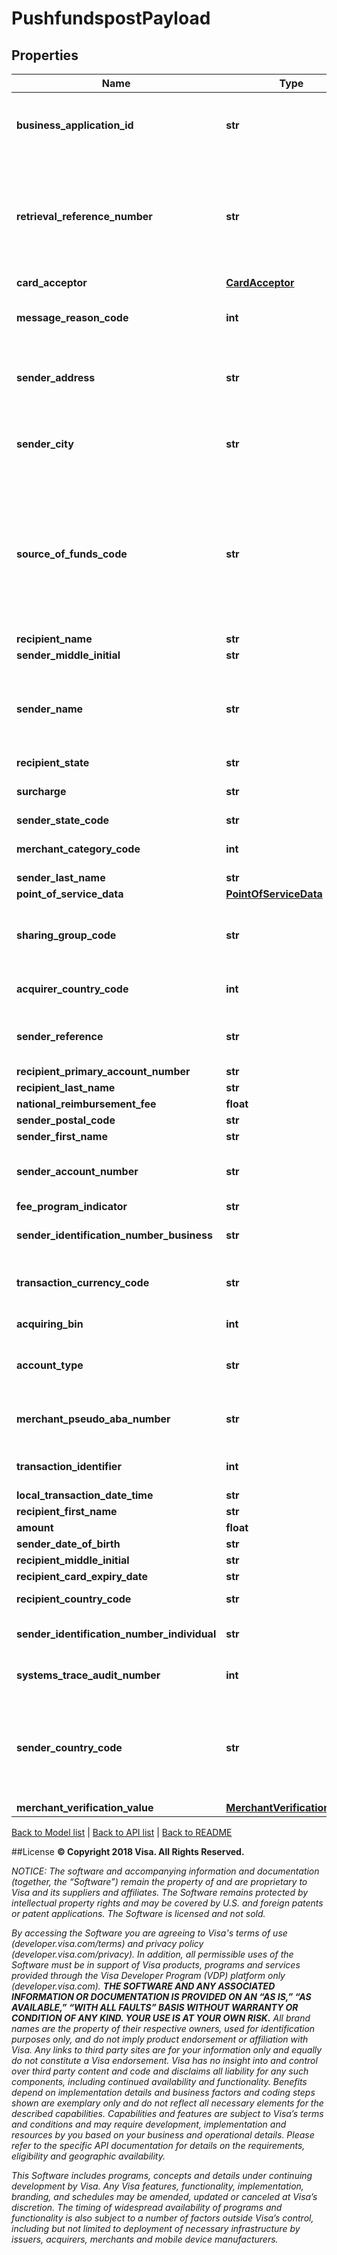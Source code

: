 # PushfundspostPayload

## Properties
Name | Type | Description | Notes
------------ | ------------- | ------------- | -------------
**business_application_id** | **str** | Identifies the programs&#39; business application type for VisaNet transaction processing&lt;br&gt;&lt;br&gt;For Money Transfer, AA applies to transactions where the sender and recipient are the same person and PP applies to transactions where the sender and recipient are not the same person.&lt;br&gt;&lt;br&gt;Refer to &lt;a href&#x3D;\&quot;/request_response_codes#business_application_identifier\&quot;&gt;businessApplicationId&lt;/a&gt; codes | [optional] 
**retrieval_reference_number** | **str** | A value used to tie together service calls related to a single financial transaction. When passing Account Funding Transaction (AFT) and an Original Credit Transaction (OCT) methods, this value must differ between the two methods. When passing the Account Funding Transaction Reversal (AFTR) method, this value must match the retrievalReferenceNumber previously passed with the AFT method for this transaction.&lt;br&gt;&lt;br&gt; Recommended Format : ydddhhnnnnnn&lt;br&gt;&lt;br&gt;The first fours digits must be a valid yddd date in the Julian date format, where the first digit &#x3D; 0-9 (last digit of current year) and the next three digits &#x3D; 001-366 (number of the day in the year). hh can be the two digit hour in a 24 hour clock (00-23) during which the transaction is performed.&lt;br&gt;&lt;br&gt; nnnnnn can be the systemsTraceAuditNumber or any 6 digit number. | 
**card_acceptor** | [**CardAcceptor**](CardAcceptor.md) |  | 
**message_reason_code** | **int** | Contains codes that combined with some other fields such as the BAI (Business Application Id) identify some unique use cases. For Sales Tax rebates this field should be populated with the value 5120 (Value-added tax/Sales Tax) along with the businessApplicationId field set to the value &#39;FD&#39; which indicates this push funds transfer is being conducted in order to facilitate a sales tax refund. | [optional] 
**sender_address** | **str** | If the transaction is a money transfer and cross-border or U.S. domestic, this field must contain the sender&#39;s address.&lt;br&gt;&lt;br&gt;If the transaction is a funds disbursement and cross-border or U.S. domestic, this field must contain either the address of the merchant or government entity sending the funds disbursement.&lt;br&gt;&lt;br&gt;If the transaction is a pre-paid load or credit card bill pay and U.S. domestic, this field must contain the sender&#39;s address. | [optional] 
**sender_city** | **str** | If the transaction is a money transfer and cross-border or U.S. domestic, this field must contain the sender&#39;s city.&lt;br&gt;&lt;br&gt;If the transaction is a funds disbursement and cross-border or U.S. domestic, this field must contain either the city of the merchant or government entity sending the funds disbursement.&lt;br&gt;&lt;br&gt;If the transaction is a pre-paid load or credit card bill pay and U.S. domestic, this field must contain the sender&#39;s city. | [optional] 
**source_of_funds_code** | **str** | If the transaction is a money transfer, the field is required and must contain a valid &lt;a href&#x3D;\&quot;/request_response_codes#source_of_funds\&quot;&gt;sourceOfFundsCode&lt;/a&gt; code that matches the funding instrument.&lt;br&gt;&lt;br&gt;If the transaction is a funds disbursement, the field is required and most likely contains a \&quot;05\&quot; as the &lt;a href&#x3D;\&quot;/request_response_codes#source_of_funds\&quot;&gt;sourceOfFundsCode&lt;/a&gt; code to identify that the merchant or government entity used a deposit account to fund the disbursement&lt;br&gt;&lt;br&gt;If the transaction is a pre-paid load, the field is required if the transaction is non-U.S. domestic.&lt;br&gt;&lt;br&gt;If the transaction is a credit bill pay, the field is required if the transaction is non-U.S. domestic, and the &lt;a href&#x3D;\&quot;/request_response_codes#source_of_funds\&quot;&gt;sourceOfFundsCode&lt;/a&gt; code must not contain a \&quot;01\&quot; or \&quot;06\&quot;.&lt;br&gt;&lt;br&gt;Refer to &lt;a href&#x3D;\&quot;/request_response_codes#source_of_funds\&quot;&gt;sourceOfFundsCode&lt;/a&gt; codes | [optional] 
**recipient_name** | **str** | Recipient name is required for cross-border enhanced money transfer OCTs. | [optional] 
**sender_middle_initial** | **str** | This field contains sender&#39;s middle initial | [optional] 
**sender_name** | **str** | If the transaction is a money transfer and cross-border or U.S. domestic, this field must contain the sender&#39;s name.&lt;br&gt;&lt;br&gt;If the transaction is a funds disbursement and cross-border or U.S. domestic, this field must contain either the name of the merchant or government entity sending the funds disbursement.&lt;br&gt;&lt;br&gt;If the transaction is a pre-paid load or credit card bill pay and U.S. domestic, this field must contain the sender&#39;s name.&lt;br&gt;&lt;br&gt;Recommended Format: Last Name/Family Surname 1 + Space + Last Name/Family Surname 2 (optional) + Space + First Name/Given Name + Space + Middle Initial or Middle name (optional) + space&lt;br&gt;&lt;br&gt;Example: Doe John A | [optional] 
**recipient_state** | **str** | Required if RecipientCountryCode is either 124(CAN) or 840(USA)  | [optional] 
**surcharge** | **str** | When present, this field contains the sender&#39;s surcharge as assessed by the originator. Values in this field must be in the same currency and format as defined in the amount field.&lt;br&gt;&lt;br&gt;&lt;b&gt;Note:&lt;/b&gt;&lt;br&gt;Supported only in the US. | [optional] 
**sender_state_code** | **str** | Required if senderCountryCode is either 124(CAN) or 840(USA) | [optional] 
**merchant_category_code** | **int** | If provided, then the value overrides the one present in onboarding data. If the merchantCategoryCode value is not populated in onboarding data then this field is mandatory.&lt;br&gt;&lt;br&gt;&lt;b&gt;Note:&lt;/b&gt; required if not provided during onboarding | [optional] 
**sender_last_name** | **str** | This field contains sender&#39;s last name | [optional] 
**point_of_service_data** | [**PointOfServiceData**](PointOfServiceData.md) |  | [optional] 
**sharing_group_code** | **str** | This field is optionally used by Push Payments Gateway participants (merchants and acquirers) to specify the network access priority.&lt;br&gt;&lt;br&gt;Refer to &lt;a href&#x3D;\&quot;/request_response_codes#network_id_and_sharing_group_code\&quot;&gt;Sharing Group Code&lt;/a&gt;&lt;br&gt;&lt;br&gt;&lt;b&gt;Note:&lt;/b&gt;&lt;br&gt;Supported only in US for domestic transactions involving Push Payments Gateway Service. | [optional] 
**acquirer_country_code** | **int** | Use a 3-digit numeric country code for the country of the BIN under which your Visa Direct solution is registered. This must match the information provided during program enrollment.&lt;br&gt;&lt;br&gt;Refer to &lt;a href&#x3D;\&quot;/request_response_codes#iso_country_and_currency_codes\&quot;&gt;ISO Codes&lt;/a&gt; | 
**sender_reference** | **str** | If the transaction is a money transfer, pre-paid load, or credit card bill pay, and if the sender intends to fund the transaction with a non-financial instrument (for example, cash), a reference number unique to the sender is required.&lt;br&gt;&lt;br&gt;If the transaction is a funds disbursement, the field is required.&lt;br&gt;&lt;br&gt; This field is required if senderAccountNumber is not sent. | [optional] 
**recipient_primary_account_number** | **str** | The recipient&#39;s PAN. | 
**recipient_last_name** | **str** | When present, this field contains recipient&#39;s last name | [optional] 
**national_reimbursement_fee** | **float** | When present, this field contains the IRF fees. | [optional] 
**sender_postal_code** | **str** | When present, this field contains the sender&#39;s postal code | [optional] 
**sender_first_name** | **str** | This field contains sender&#39;s first name | [optional] 
**sender_account_number** | **str** | If the transaction is a money transfer, pre-paid load, or credit card bill pay, and if the sender intends to fund the transaction with a financial instrument (for example, debit card),  this field is required and must contain the sender&#39;s account number. If the transaction is a funds disbursement, the field is not required. | [optional] 
**fee_program_indicator** | **str** | Note: If present, a valid value is required. Spaces or special characters are not allowed. | [optional] 
**sender_identification_number_business** | **str** | This is an alphanumeric value that carries the sender’s identification number issued to the sender by the government or an authorized national entity. This field is to be used if the sender is a business (e.g. Disbursements) | [optional] 
**transaction_currency_code** | **str** | Use a 3-character alpha or numeric currency code for currency of the sender. You should (unless prohibited by local law / regulation) use the billingCurrencyCode obtained from the Funds Transfer Attribute Inquiry API under Payment Account Attribute Inquiry. &lt;br&gt;&lt;br&gt;Refer to &lt;a href&#x3D;\&quot;/request_response_codes#iso_country_and_currency_codes\&quot;&gt;ISO Codes&lt;/a&gt;  | 
**acquiring_bin** | **int** | The Bank Identification Number (BIN) under which the Visa Direct solution is registered. This must match the information provided during enrollment. | 
**account_type** | **str** | This is used to identify the account type of the senderPrimaryAccountNumber in the request. Below are the possible values.&lt;br&gt;&lt;br&gt; 00-Not applicable&lt;br&gt; 10-Saving account&lt;br&gt; 20-Checking account&lt;br&gt; 30-Credit card account&lt;br&gt; 40-Universal account&lt;br&gt;&lt;br&gt;Default is set to \&quot;00\&quot; if not provided. | [optional] 
**merchant_pseudo_aba_number** | **str** | This is a number that uniquely identifies the originator when they sign up to send Push Payment Gateway transactions. On enrollment, an originator will get a single pseudo-value that is assigned by Visa. The other networks will assign their own unique values for the originator.&lt;br&gt;&lt;br&gt;&lt;b&gt;Note:&lt;/b&gt;&lt;br&gt;Supported only in US for domestic transactions involving Push Payments Gateway Service. | [optional] 
**transaction_identifier** | **int** | The VisaNet transaction identifier. If you have previously sent an AFT, this field must include the VisaNet transaction identifier returned in the AFT response.&lt;br&gt;&lt;br&gt;&lt;b&gt;Note:&lt;/b&gt; provide only if there is a corresponding AFT transaction response. | [optional] 
**local_transaction_date_time** | **str** |  | 
**recipient_first_name** | **str** | When present, this field contains recipient&#39;s first name | [optional] 
**amount** | **float** | The transaction amount to be delivered to the recipient. | 
**sender_date_of_birth** | **str** | The birth date for the sender | [optional] 
**recipient_middle_initial** | **str** | When present, this field contains recipient&#39;s middle initial | [optional] 
**recipient_card_expiry_date** | **str** | The expiration date for the recipient&#39;s primary account number in  recipientPrimaryAccountNumber | [optional] 
**recipient_country_code** | **str** | when present, this field contains recipient&#39;s country code &lt;br&gt;&lt;br&gt;Refer to &lt;a href&#x3D;\&quot;/request_response_codes#iso_country_codes\&quot;&gt;ISO Codes&lt;/a&gt; | [optional] 
**sender_identification_number_individual** | **str** | This is an alphanumeric value that carries the sender’s identification number issued to the sender by the government or an authorized national entity. This field is to be used if the sender is an Individual (e.g. P2P payments) | [optional] 
**systems_trace_audit_number** | **int** | A unique value should be used for each API method. However, when passing the (AFTR) method, this value must match the systemsTraceAuditNumber previously passed with the AFT method for the current transaction. | 
**sender_country_code** | **str** | If the transaction is a money transfer and cross-border or U.S. domestic, this field must contain the sender&#39;s country code.&lt;br&gt;&lt;br&gt;If the transaction is a funds disbursement and cross-border or U.S. domestic, this field must contain either the country code of the merchant or government entity sending the funds disbursement.&lt;br&gt;&lt;br&gt;If the transaction is a pre-paid load or credit card bill pay and U.S. domestic, this field must contain the sender&#39;s country code.&lt;br&gt;&lt;br&gt;Alpha or numeric country code can be supported.&lt;br&gt;&lt;br&gt;This field is required when sending the transactions to some of the US debit networks.&lt;br&gt;&lt;br&gt;Refer to &lt;a href&#x3D;\&quot;/request_response_codes#iso_country_and_currency_codes\&quot;&gt;ISO Codes&lt;/a&gt; | [optional] 
**merchant_verification_value** | [**MerchantVerificationValue**](MerchantVerificationValue.md) |  | [optional] 

[Back to Model list](../README.md#documentation-for-models)   |   [Back to API list](../README.md#documentation-for-api-endpoints)   |   [Back to README](../README.md)



##License
**© Copyright 2018 Visa. All Rights Reserved.**

*NOTICE: The software and accompanying information and documentation (together, the “Software”) remain the property of
and are proprietary to Visa and its suppliers and affiliates. The Software remains protected by intellectual property
rights and may be covered by U.S. and foreign patents or patent applications. The Software is licensed and not sold.*

*By accessing the Software you are agreeing to Visa's terms of use (developer.visa.com/terms) and privacy policy (developer.visa.com/privacy).
In addition, all permissible uses of the Software must be in support of Visa products, programs and services provided
through the Visa Developer Program (VDP) platform only (developer.visa.com). **THE SOFTWARE AND ANY ASSOCIATED
INFORMATION OR DOCUMENTATION IS PROVIDED ON AN “AS IS,” “AS AVAILABLE,” “WITH ALL FAULTS” BASIS WITHOUT WARRANTY OR
CONDITION OF ANY KIND. YOUR USE IS AT YOUR OWN RISK.** All brand names are the property of their respective owners, used for identification purposes only, and do not imply
product endorsement or affiliation with Visa. Any links to third party sites are for your information only and equally
do not constitute a Visa endorsement. Visa has no insight into and control over third party content and code and disclaims
all liability for any such components, including continued availability and functionality. Benefits depend on implementation
details and business factors and coding steps shown are exemplary only and do not reflect all necessary elements for the
described capabilities. Capabilities and features are subject to Visa’s terms and conditions and may require development,
implementation and resources by you based on your business and operational details. Please refer to the specific
API documentation for details on the requirements, eligibility and geographic availability.*

*This Software includes programs, concepts and details under continuing development by Visa. Any Visa features,
functionality, implementation, branding, and schedules may be amended, updated or canceled at Visa’s discretion.
The timing of widespread availability of programs and functionality is also subject to a number of factors outside Visa’s control,
including but not limited to deployment of necessary infrastructure by issuers, acquirers, merchants and mobile device manufacturers.*